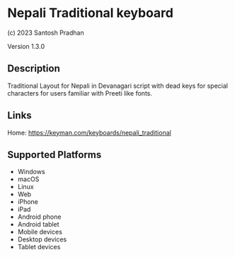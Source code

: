 Nepali Traditional keyboard
==============

(c) 2023 Santosh Pradhan

Version 1.3.0

Description
-----------

Traditional Layout for Nepali in Devanagari script with dead keys for special characters for users familiar with Preeti like fonts. 

Links
-----
Home: 
https://keyman.com/keyboards/nepali_traditional


Supported Platforms
-------------------
 * Windows
 * macOS
 * Linux
 * Web
 * iPhone
 * iPad
 * Android phone
 * Android tablet
 * Mobile devices
 * Desktop devices
 * Tablet devices

